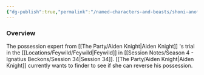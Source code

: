 ```yaml
---
{"dg-publish":true,"permalink":"/named-characters-and-beasts/shoni-anofora/","tags":["NPC"],"updated":"2025-03-11T18:32:48.670+00:00"}
---
```



### Overview
The possession expert from [[The Party/Aiden Knight\|Aiden Knight]] 's trial in the [[Locations/Feywild/Feywild\|Feywild]] in [[Session Notes/Season 4 - Ignatius Beckons/Session 34\|Session 34]]. [[The Party/Aiden Knight\|Aiden Knight]] currently wants to finder to see if she can reverse his possession. 